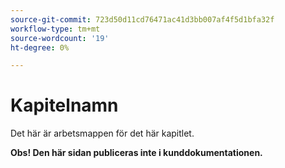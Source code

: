 ```yaml
---
source-git-commit: 723d50d11cd76471ac41d3bb007af4f5d1bfa32f
workflow-type: tm+mt
source-wordcount: '19'
ht-degree: 0%

---
```

# Kapitelnamn

Det här är arbetsmappen för det här kapitlet.

**Obs! Den här sidan publiceras inte i kunddokumentationen.**

